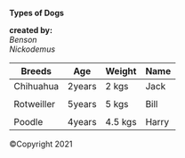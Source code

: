 **Types of Dogs**<br>

__created by:__<br>
*Benson* <br>
*Nickodemus*


|Breeds       | Age       |   Weight    |  Name       |
|-------------|-----------|-------------|-------------|
|Chihuahua    |  2years   |   2 kgs     |   Jack      |
|             |           |             |             |
|Rotweiller   |  5years   |   5 kgs     |   Bill      |
|             |           |             |             |
|Poodle       |  4years   |   4.5 kgs   |   Harry     |



&copy;Copyright 2021